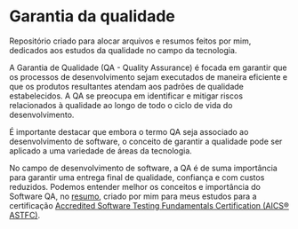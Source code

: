 # Garantia da qualidade

Repositório criado para alocar arquivos e resumos feitos por mim, dedicados aos estudos da qualidade no campo da tecnologia.

A Garantia de Qualidade (QA - Quality Assurance) é focada em garantir que os processos de desenvolvimento sejam executados de maneira eficiente e que os produtos resultantes atendam aos padrões de qualidade estabelecidos. A QA se preocupa em identificar e mitigar riscos relacionados à qualidade ao longo de todo o ciclo de vida do desenvolvimento.

É importante destacar que embora o termo QA seja associado ao desenvolvimento de software, o conceito de garantir a qualidade pode ser aplicado a uma variedade de áreas da tecnologia.

No campo de desenvolvimento de software, a QA é de suma importância para garantir uma entrega final de qualidade, confiança e com custos reduzidos. Podemos entender melhor os conceitos e importância do Software QA, no [resumo](https://github.com/micvet/software-qa/blob/main/files/software-quality-assurance-fundamentos.MD), criado por mim para meus estudos para a certificação [Accredited Software Testing Fundamentals Certification (AICS® ASTFC)](https://github.com/micvet/software-qa/blob/main/files/Certificado%20-%20Accredited%20Software%20Testing%20Fundamentals%20Certification%20(AICS_ASTFC).pdf).




